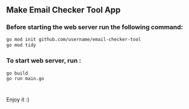 #
#
#
##  Make Email Checker Tool App

### Before starting the web server run the following command:
```sh
go mod init github.com/username/email-checker-tool
go mod tidy
```

### To start web server, run :
```sh
go build
go run main.go 
```

#
Enjoy it :)
